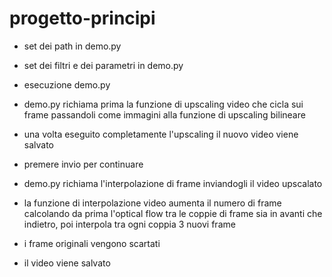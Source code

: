# progetto-principi

- set dei path in demo.py
- set dei filtri e dei parametri in demo.py
- esecuzione demo.py

- demo.py richiama prima la funzione di upscaling video che cicla sui frame passandoli come immagini alla funzione di upscaling bilineare
- una volta eseguito completamente l'upscaling il nuovo video viene salvato

- premere invio per continuare

- demo.py richiama l'interpolazione di frame inviandogli il video upscalato
- la funzione di interpolazione video aumenta il numero di frame calcolando da prima l'optical flow tra le coppie di frame sia in avanti che indietro, poi interpola tra ogni coppia 3 nuovi frame
- i frame originali vengono scartati
- il video viene salvato